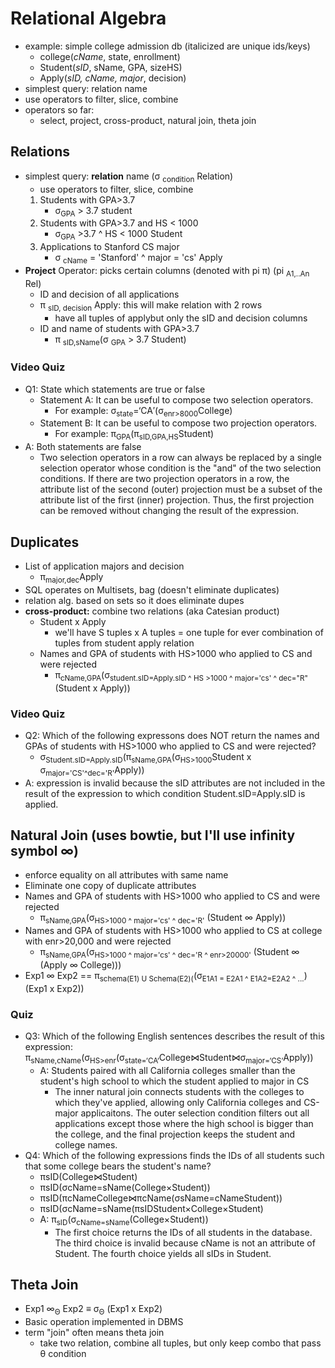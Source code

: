 # Relational Algebra
- example: simple college admission db (italicized are unique ids/keys)
    - college(*cName*, state, enrollment)
    - Student(*sID*, sName, GPA, sizeHS)
    - Apply(*sID, cName, major*, decision)
- simplest query: relation name
- use operators to filter, slice, combine
- operators so far:
    - select, project, cross-product, natural join, theta join

## Relations
- simplest query: **relation** name (σ <sub>condition</sub> Relation)
    - use operators to filter, slice, combine 
    1. Students with GPA>3.7
        - σ<sub>GPA</sub> > 3.7 student
    2. Students with GPA>3.7 and HS < 1000
        - σ<sub>GPA</sub> >3.7 ^ HS < 1000 Student
    3. Applications to Stanford CS major
        - σ <sub>cName</sub> = 'Stanford' ^ major = 'cs' Apply
- **Project** Operator: picks certain columns (denoted with pi π) (pi <sub>A1,..An</sub> Rel)
    - ID and decision of all applications
    - π <sub>sID, decision</sub> Apply: this will make relation with 2 rows
        - have all tuples of applybut only the sID and decision columns
    - ID and name of students with GPA>3.7 
        - π <sub>sID,sName</sub>(σ <sub>GPA</sub> > 3.7 Student)

### Video Quiz
- Q1: State which statements are true or false
    - Statement A: It can be useful to compose two selection operators.
        - For example: σ<sub>state</sub>=‘CA′(σ<sub>enr>8000</sub>College)
    - Statement B: It can be useful to compose two projection operators.
        - For example: π<sub>GPA</sub>(π<sub>sID,GPA,HS</sub>Student)
- A: Both statements are false
    - Two selection operators in a row can always be replaced by a single selection operator whose condition is the "and" of the two selection conditions. If there are two projection operators in a row, the attribute list of the second (outer) projection must be a subset of the attribute list of the first (inner) projection. Thus, the first projection can be removed without changing the result of the expression.

## Duplicates
- List of application majors and decision
    - π<sub>major,dec</sub>Apply
- SQL operates on Multisets, bag (doesn't eliminate duplicates)
- relation alg. based on sets so it does eliminate dupes
- **cross-product:** combine two relations (aka Catesian product)
    - Student x Apply 
        - we'll have S tuples x A tuples = one tuple for ever combination of tuples from student apply relation
    - Names and GPA of students with HS>1000 who applied to CS and were rejected
        - π<sub>cName,GPA</sub>(σ<sub>student.sID=Apply.sID ^ HS >1000 ^ major='cs' ^ dec="R"</sub>(Student x Apply))

### Video Quiz
- Q2: Which of the following expressons does NOT return the names and GPAs of students with HS>1000 who applied to CS and were rejected?
    - σ<sub>Student.sID=Apply.sID</sub>(π<sub>sName,GPA</sub>(σ<sub>HS>1000</sub>Student x σ<sub>major='CS'^dec='R'</sub>Apply))
- A: expression is invalid because the sID attributes are not included in the result of the expression to which condition Student.sID=Apply.sID is applied.

## Natural Join (uses bowtie, but I'll use infinity symbol ∞)
- enforce equality on all attributes with same name 
- Eliminate one copy of duplicate attributes
- Names and GPA of students with HS>1000 who applied to CS and were rejected
    - π<sub>sName,GPA</sub>(σ<sub>HS>1000 ^ major='cs' ^ dec='R'</sub> (Student ∞ Apply))
- Names and GPA of students with HS>1000 who applied to CS at college with enr>20,000 and were rejected
    - π<sub>sName,GPA</sub>(σ<sub>HS>1000 ^ major='cs' ^ dec='R ^ enr>20000'</sub> (Student ∞ (Apply ∞ College)))
- Exp1 ∞ Exp2 == π<sub>schema(E1) U Schema(E2)(</sub>(σ<sub>E1A1 = E2A1 ^ E1A2=E2A2 ^ ...</sub>)(Exp1 x Exp2))

### Quiz
- Q3: Which of the following English sentences describes the result of this expression:
π<sub>sName,cName</sub>(σ<sub>HS>enr</sub>(σ<sub>state=‘CA‘</sub>College⋈Student⋈σ<sub>major=‘CS‘</sub>Apply))
    - A: Students paired with all California colleges smaller than the student's high school to which the student applied to major in CS 
        - The inner natural join connects students with the colleges to which they've applied, allowing only California colleges and CS-major applicaitons. The outer selection condition filters out all applications except those where the high school is bigger than the college, and the final projection keeps the student and college names.
- Q4: Which of the following expressions finds the IDs of all students such that some college bears the student's name?
    - πsID(College⋈Student)
    - πsID(σcName=sName(College×Student))
    - πsID(πcNameCollege⋈πcName(σsName=cNameStudent))
    - πsID(σcName=sName(πsIDStudent×College×Student)
    - A: π<sub>sID</sub>(σ<sub>cName=sName</sub>(College×Student))
        - The first choice returns the IDs of all students in the database. The third choice is invalid because cName is not an attribute of Student. The fourth choice yields all sIDs in Student.

## Theta Join
- Exp1 ∞<sub>Θ</sub> Exp2 ≡ σ<sub>Θ</sub> (Exp1 x Exp2) 
- Basic operation implemented in DBMS
- term "join" often means theta join
    - take two relation, combine all tuples, but only keep combo that pass θ condition


